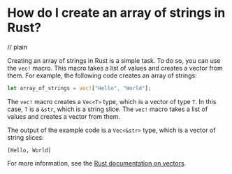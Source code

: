 # How do I create an array of strings in Rust?
// plain

Creating an array of strings in Rust is a simple task. To do so, you can use the `vec!` macro. This macro takes a list of values and creates a vector from them. For example, the following code creates an array of strings:

```rust
let array_of_strings = vec!["Hello", "World"];
```

The `vec!` macro creates a `Vec<T>` type, which is a vector of type `T`. In this case, `T` is a `&str`, which is a string slice. The `vec!` macro takes a list of values and creates a vector from them.

The output of the example code is a `Vec<&str>` type, which is a vector of string slices:

```
[Hello, World]
```

For more information, see the [Rust documentation on vectors](https://doc.rust-lang.org/std/vec/struct.Vec.html).